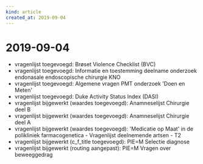 ```yaml
---
kind: article
created_at: 2019-09-04
---
```


# 2019-09-04

* vragenlijst toegevoegd: Brøset Violence Checklist (BVC)
* vragenlijst toegevoegd: Informatie en toestemming deelname onderzoek endonasale endoscopische chirurgie KNO
* vragenlijst toegevoegd: Algemene vragen PMT onderzoek 'Doen en Meten'
* vragenlijst toegevoegd: Duke Activity Status Index (DASI)
* vragenlijst bijgewerkt (waardes toegevoegd): Anamneselijst Chirurgie deel B
* vragenlijst bijgewerkt (waardes toegevoegd): Anamneselijst Chirurgie deel A
* vragenlijst bijgewerkt (waardes toegevoegd): 'Medicatie op Maat' in de polikliniek farmacogenetica - Vragenlijst deelnemende artsen - T2
* vragenlijst bijgewerkt (c_f_title toegevoegd): PIE=M Selectie diagnose
* vragenlijst bijgewerkt (routing aangepast): PIE=M Vragen over beweeggedrag
